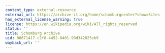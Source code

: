 ```yaml
---
content_type: external-resource
external_url: https://archive-it.org/home/schomburgcenter?show=Sites
has_external_license_warning: true
license: https://en.wikipedia.org/wiki/All_rights_reserved
status: ''
title: Schomburg Archive
uid: 08671417-c2f8-4452-8401-99d342825eb9
wayback_url: ''
---
```

